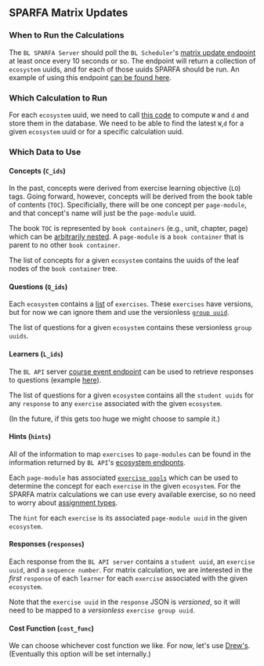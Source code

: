 ## SPARFA Matrix Updates

### When to Run the Calculations

The `BL SPARFA Server`
should poll the `BL Scheduler`'s
[matrix update endpoint](https://github.com/openstax/biglearn-scheduler/blob/master/config/routes.rb#L5)
at least once every 10 seconds or so.
The endpoint will return
a collection of `ecosystem` uuids,
and for each of those uuids
SPARFA should be run.
An example of using this endpoint
[can be found here](https://github.com/openstax/biglearn-sparfa-server/blob/klb_api_expers/examples/matrix_calc_summary.py#L9).

### Which Calculation to Run

For each `ecosystem` uuid, we need to call
[this code](https://github.com/openstax/sparfa-sandbox/blob/master/klb_refactor/sgd/sparfa_algs.py#L261)
to compute `W` and `d`
and store them in the database.
We need to be able to find 
the latest `W`,`d`
for a given `ecosystem` uuid
or for a specific calculation uuid.

### Which Data to Use

#### Concepts (`C_ids`)

In the past,
concepts were derived
from exercise learning objective (`LO`) tags.
Going forward, however,
concepts will be derived
from the book table of contents (`TOC`).
Specificially, 
there will be one concept
per `page-module`,
and that concept's name
will just be the `page-module` uuid.

The book `TOC`
is represented by `book containers`
(e.g., unit, chapter, page)
which can be 
[arbitrarily nested](https://github.com/openstax/biglearn-api/blob/master/app/controllers/ecosystems_controller.rb#L58-L61).
A `page-module` is a `book container`
that is parent to no other `book container`.

The list of concepts for a given `ecosystem`
contains the uuids of the leaf nodes
of the `book container` tree.

#### Questions (`Q_ids`)

Each `ecosystem` contains a 
[list](https://github.com/openstax/biglearn-api/blob/master/app/controllers/ecosystems_controller.rb#L76)
of `exercises`.
These `exercises` have versions,
but for now we can ignore them
and use the versionless 
[`group uuid`](https://github.com/openstax/biglearn-api/blob/master/app/controllers/ecosystems_controller.rb#L121).

The list of questions for a given `ecosystem`
contains these versionless `group uuids`.

#### Learners (`L_ids`)

The `BL API` server
[course event endpoint](https://github.com/openstax/biglearn-api/blob/master/config/routes.rb#L8)
can be used to retrieve
responses to questions
(example [here](https://github.com/openstax/biglearn-sparfa-server/blob/klb_api_expers/examples/course_event_summary.py#L14-L17)).

The list of questions for a given `ecosystem`
contains all the `student uuids`
for any `response`
to any `exercise`
associated with the given `ecosystem`.

(In the future,
if this gets too huge
we might choose to sample it.)

#### Hints (`hints`)

All of the information
to map `exercises` to `page-modules`
can be found in the information returned by `BL API`'s
[ecosystem endponts](https://github.com/openstax/biglearn-api/blob/master/config/routes.rb#L2-L4).

Each `page-module` has associated 
[`exercise pools`](https://github.com/openstax/biglearn-api/blob/master/app/controllers/ecosystems_controller.rb#L62-L66)
which can be used to determine 
the concept for each `exercise`
in the given `ecosystem`.
For the SPARFA matrix calculations
we can use every available exercise,
so no need to worry about
[assignment types](https://github.com/openstax/biglearn-api/blob/master/app/controllers/ecosystems_controller.rb#L93).

The `hint` for each `exercise`
is its associated `page-module uuid`
in the given `ecosystem`.

#### Responses (`responses`)

Each response from the `BL API server`
contains a `student uuid`,
an `exercise uuid`,
and a `sequence number`.
For matrix calculation,
we are interested in the _first_ `response`
of each `learner`
for each `exercise`
associated with the given `ecosystem`.

Note that the `exercise uuid`
in the `response` JSON
is _versioned_,
so it will need to be mapped
to a _versionless_ `exercise group uuid`.

#### Cost Function (`cost_func`)

We can choose whichever cost function we like.
For now, let's use
[Drew's](https://github.com/openstax/sparfa-sandbox/blob/master/klb_refactor/tests/test_sgd.py#L975-L980).
(Eventually this option will be set internally.)
